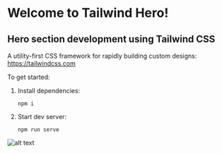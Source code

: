 # Welcome to Tailwind Hero!

## Hero section development using Tailwind CSS
A utility-first CSS framework for rapidly building custom designs: https://tailwindcss.com

To get started:

1. Install dependencies:

    `npm i`

2. Start dev server:

    `npm run serve`

![alt text](http://url/to/img.png)
